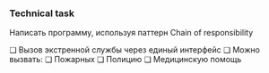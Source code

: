 ### Technical task
Написать программу, используя паттерн Chain of responsibility

❑ Вызов экстренной службы через единый интерфейс
❑ Можно вызвать:
❑ Пожарных
❑ Полицию
❑ Медицинскую помощь